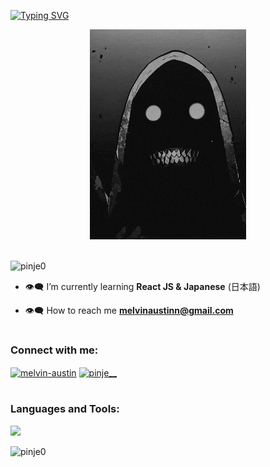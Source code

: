 <a href="https://git.io/typing-svg"><img src="https://readme-typing-svg.demolab.com?font=Fira+Code&pause=1000&color=41B883&width=435&lines=hi%2C+pinje+here" alt="Typing SVG" /></a>
<div align="center"><img src="https://github.com/pinje0/pinje0/blob/main/drp.gif" alt="drp"/></div>

<br>

<p align="left"> <img src="https://komarev.com/ghpvc/?username=pinje0&label=Profile%20views&color=41B883&style=flat" alt="pinje0" /> </p>


-   👁‍🗨 I’m currently learning **React JS & Japanese** (日本語)

-   👁‍🗨 How to reach me **melvinaustinn@gmail.com**

# <h3 align="left">Connect with me:</h3>
<p align="left">
<a href="https://linkedin.com/in/melvin-austin" target="_blank"><img align="center" target="_blank" src="https://raw.githubusercontent.com/rahuldkjain/github-profile-readme-generator/master/src/images/icons/Social/linked-in-alt.svg" alt="melvin-austin" height="30" width="40" /></a>
<a href="https://instagram.com/pinje__" target="_blank"><img align="center" target="_blank" src="https://raw.githubusercontent.com/rahuldkjain/github-profile-readme-generator/master/src/images/icons/Social/instagram.svg" alt="pinje__" height="30" width="40" /></a>
</p>

# <h3 align="left">Languages and Tools:</h3>
<p align="left">
     <a href="https://skillicons.dev">
    <img src="https://skillicons.dev/icons?i=html,css,js,bootstrap,tailwind,sass,py,react,git,vscode&perline=6" />
  </a>
</p>
 <p><img align="left" src="https://github-readme-stats.vercel.app/api/top-langs?username=pinje0&show_icons=true&theme=tokyonight&locale=en&layout=compact" alt="pinje0" /></p>
